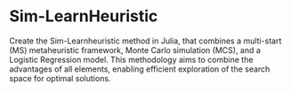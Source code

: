 # Sim-LearnHeuristic
Create the Sim-Learnheuristic method in Julia, that combines a multi-start (MS) metaheuristic framework, Monte Carlo simulation (MCS), and a Logistic Regression model. This methodology aims to combine the advantages of all elements, enabling efficient exploration of the search space for optimal solutions. 
